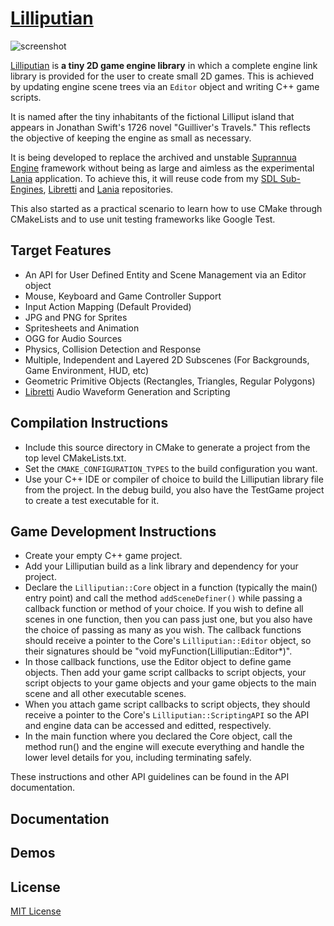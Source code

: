 # [Lilliputian](https://github.com/Jean-LouisH/Lilliputian)

![screenshot](Documentation/Images/Screenshot.gif)

[Lilliputian](https://github.com/Jean-LouisH/Lilliputian) is **a tiny 2D game engine library** in which a complete engine link library is provided for the user to create small 2D games. This is achieved by updating engine scene trees via an `Editor` object and writing C++ game scripts. 

It is named after the tiny inhabitants of the fictional Lilliput island that appears in Jonathan Swift's 1726 novel "Guilliver's Travels." This reflects the objective of keeping the engine as small as necessary.

It is being developed to replace the archived and unstable [Suprannua Engine](https://github.com/Jean-LouisH/SuprannuaEngine/blob/master/README.md) framework without being as large and aimless as the experimental [Lania](https://github.com/Jean-LouisH/Lania/blob/master/README.md) application. To achieve this, it will reuse code from my [SDL Sub-Engines](https://github.com/Jean-LouisH/SDLSubEngines), [Libretti](https://github.com/Jean-LouisH/Libretti/blob/master/README.md) and [Lania](https://github.com/Jean-LouisH/Lania/blob/master/README.md) repositories. 

This also started as a practical scenario to learn how to use CMake through CMakeLists and to use unit testing frameworks like Google Test.

## Target Features

* An API for User Defined Entity and Scene Management via an Editor object 
* Mouse, Keyboard and Game Controller Support
* Input Action Mapping (Default Provided)
* JPG and PNG for Sprites
* Spritesheets and Animation
* OGG for Audio Sources
* Physics, Collision Detection and Response
* Multiple, Independent and Layered 2D Subscenes (For Backgrounds, Game Environment, HUD, etc)
* Geometric Primitive Objects (Rectangles, Triangles, Regular Polygons)
* [Libretti](https://github.com/Jean-LouisH/Libretti/blob/master/README.md) Audio Waveform Generation and Scripting

## Compilation Instructions

* Include this source directory in CMake to generate a project from the top level CMakeLists.txt. 
* Set the `CMAKE_CONFIGURATION_TYPES` to the build configuration you want. 
* Use your C++ IDE or compiler of choice to build the Lilliputian library file from the project. In the debug build, you also have the TestGame project to create a test executable for it.

## Game Development Instructions

* Create your empty C++ game project.
* Add your Lilliputian build as a link library and dependency for your project. 
* Declare the `Lilliputian::Core` object in a function (typically the main() entry point) and call the method `addSceneDefiner()` while passing a callback function or method of your choice. If you wish to define all scenes in one function, then you can pass just one, but you also have the choice of passing as many as you wish. The callback functions should receive a pointer to the Core's `Lilliputian::Editor` object, so their signatures should be "void myFunction(Lilliputian::Editor*)".
* In those callback functions, use the Editor object to define game objects. Then add your game script callbacks to script objects, your script objects to your game objects and your game objects to the main scene and all other executable scenes.
* When you attach game script callbacks to script objects, they should receive a pointer to the Core's `Lilliputian::ScriptingAPI` so the API and engine data can be accessed and editted, respectively.
* In the main function where you declared the Core object, call the method run() and the engine will execute everything and handle the lower level details for you, including terminating safely.

These instructions and other API guidelines can be found in the API documentation.

## Documentation

## Demos

## License

[MIT License](LICENSE)